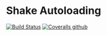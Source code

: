 # Shake Autoloading
[![Build Status](https://travis-ci.org/shake-php/autoloading.svg?branch=master)](https://travis-ci.org/shake-php/autoloading)
[![Coveralls github](https://img.shields.io/coveralls/github/shake-php/autoloading.svg)](https://coveralls.io/github/shake-php/autoloading)

